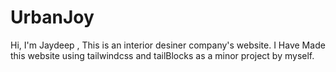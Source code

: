 # UrbanJoy

Hi, I'm Jaydeep ,
This is an interior desiner company's website. I Have Made this website using tailwindcss and tailBlocks as a minor project by myself.
